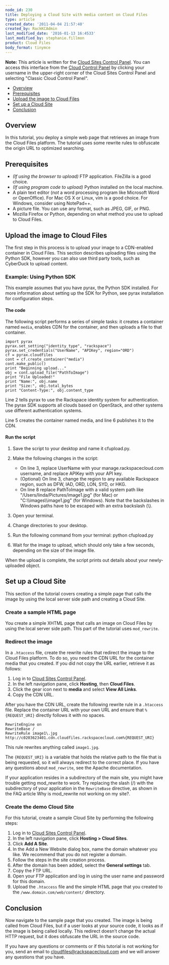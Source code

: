 ```yaml
---
node_id: 230
title: Deploying a Cloud Site with media content on Cloud Files
type: article
created_date: '2011-04-04 21:57:40'
created_by: RackKCAdmin
last_modified_date: '2016-01-13 16:4533'
last_modified_by: stephanie.fillmon
product: Cloud Files
body_format: tinymce
---
```


**Note:** This article is written for the [Cloud Sites Control
Panel](https://manage.rackspacecloud.com/pages/Login.jsp). You can
access this interface from the [Cloud Control
Panel](https://mycloud.rackspace.com) by clicking your username in the
upper-right corner of the Cloud Sites Control Panel and selecting
"Classic Cloud Control Panel".

-   [Overview](#overview)
-   [Prerequisites](#prereqs)
-   [Upload the image to Cloud Files](#upload)
-   [Set up a Cloud Site](#setup)
-   [Conclusion](#conclusion)

Overview
--------

In this tutorial, you deploy a simple web page that retrieves an image
from the Cloud Files platform. The tutorial uses some rewrite rules to
obfuscate the origin URL to optimized searching.

Prerequisites
-------------

-   *(If using the browser to upload)* FTP application. FileZilla is a
    good choice.
-   *(If using program code to upload)* Python installed on the local
    machine.
-   A plain text editor (*not* a word processing program like Microsoft
    Word or OpenOffice). For Mac OS X or Linux, vim is a good choice.
    For Windows, consider using NotePad++.
-   A picture file. You can use any format, such as JPEG, GIF, or PNG.
-   Mozilla Firefox or Python, depending on what method you use to
    upload to Cloud Files.

Upload the image to Cloud Files
-------------------------------

The first step in this process is to upload your image to a CDN-enabled
container in Cloud Files. This section describes uploading files using
the Python SDK, however you can also use third party tools, such as
CyberDuck to upload content.

### Example: Using Python SDK 

This example assumes that you have pyrax, the Python SDK installed. For
more information about setting up the SDK for Python, see pyrax
installation for configuration steps.

#### The code

The following script performs a series of simple tasks: it creates a
container named `media`, enables CDN for the container, and then uploads
a file to that container.

    import pyrax
    pyrax.set_setting("identity_type", "rackspace")
    pyrax.set_credentials("UserName", "APIKey", region="ORD")
    cf = pyrax.cloudfiles
    cont = cf.create_container("media")
    cont.make_public()
    print "Beginning upload..."
    obj = cont.upload_file("PathToImage")
    print "File Uploaded!"
    print "Name:", obj.name
    print "Size:", obj.total_bytes
    print "Content-Type:", obj.content_type

Line 2 tells pyrax to use the Rackspace identity system for
authentication. The pyrax SDK supports all clouds based on OpenStack,
and other systems use different authentication systems.

Line 5 creates the container named media, and line 6 publishes it to the
CDN.

#### Run the script

1.  Save the script to your desktop and name it cfupload.py.
2.  Make the following changes in the script:
    -   On line 3, replace UserName with your manage.rackspacecloud.com
        username, and replace APIKey with your API key.
    -   (Optional) On line 3, change the region to any available
        Rackspace region, such as DFW, IAD, ORD, LON, SYD, or HKG.
    -   On line 8 replace PathToImage with a valid system path like
        "/Users/linda/Pictures/image1.jpg" (for Mac) or
        "C:\\\\images\\\\image1.jpg" (for Windows). Note that the
        backslashes in Windows paths have to be escaped with an extra
        backslash (\\).

3.  Open your terminal.
4.  Change directories to your desktop.
5.  Run the following command from your terminal: python cfupload.py
6.  Wait for the image to upload, which should only take a few seconds,
    depending on the size of the image file.

When the upload is complete, the script prints out details about your
newly-uploaded object.

Set up a Cloud Site
-------------------

This section of the tutorial covers creating a simple page that calls
the image by using the local server side path and creating a Cloud Site.

### Create a sample HTML page

You create a simple XHTML page that calls an image on Cloud Files by
using the local server side path. This part of the tutorial uses
`mod_rewrite`.

### Redirect the image

In a `.htaccess` file, create the rewrite rules that redirect the image
to the Cloud Files platform. To do so, you need the CDN URL for the
container media that you created. If you did not copy the URL earlier,
retrieve it as follows:

1.  Log in to [Cloud Sites Control
    Panel](https://manage.rackspacecloud.com/pages/Login.jsp).
2.  In the left navigation pane, click **Hosting**, then **Cloud
    Files**.
3.  Click the gear icon next to **media** and select **View All Links**.
4.  Copy the CDN URL.

After you have the CDN URL, create the following rewrite rule in a
`.htaccess` file. Replace the container URL with your own URL and ensure
that `%{REQUEST_URI}` directly follows it with no spaces.

    RewriteEngine on
    RewriteBase /
    RewriteRule image1\.jpg  http://c0203623401.cdn.cloudfiles.rackspacecloud.com%{REQUEST_URI}

This rule rewrites anything called `image1.jpg`.

The `{REQUEST_URI}` is a variable that holds the relative path to the
file that is being requested, so it will always redirect to the correct
place. If you have any questions about `mod_rewrite`, see the Apache
documentation.

If your application resides in a subdirectory of the main site, you
might have trouble getting mod\_rewrite to work. Try replacing the slash
(/) with the subdirectory of your application in the `RewriteBase`
directive, as shown in the FAQ article Why is mod\_rewrite not working
on my site?.

### Create the demo Cloud Site

For this tutorial, create a sample Cloud Site by performing the
following steps:

1.  Log in to [Cloud Sites Control
    Panel](https://manage.rackspacecloud.com/pages/Login.jsp).
2.  In the left navigation pane, click **Hosting \> Cloud Sites**.
3.  Click **Add A Site**.
4.  In the Add a New Website dialog box, name the domain whatever you
    like. We recommend that you do not register a domain.
5.  Follow the steps in the site creation process.
6.  After the domain has been added, select the **General settings**
    tab.
7.  Copy the FTP URL.
8.  Open your FTP application and log in using the user name and
    password for this domain.
9.  Upload the `.htaccess` file and the simple HTML page that you
    created to the `/www.domain.com/web/content/` directory.

Conclusion
----------

Now navigate to the sample page that you created. The image is being
called from Cloud Files, but if a user looks at your source code, it
looks as if the image is being called locally. This redirect doesn&rsquo;t
change the actual HTTP request, but it does obfuscate the URL in the
source code.

If you have any questions or comments or if this tutorial is not working
for you, send an email to
[cloudfiles@rackspacecloud.com](mailto:cloudfiles@rackspacecloud.com)
and we will answer any questions that you have.

 

